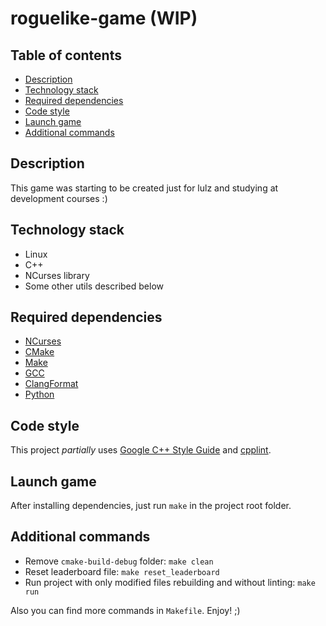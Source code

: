 # roguelike-game (WIP)

## Table of contents

* [Description](#description)
* [Technology stack](#technology-stack)
* [Required dependencies](#required-dependencies)
* [Code style](#code-style)
* [Launch game](#launch-game)
* [Additional commands](#additional-commands)

## Description

This game was starting to be created just for lulz and studying at development courses :)

## Technology stack

* Linux
* C++
* NCurses library
* Some other utils described below

## Required dependencies

* [NCurses](https://www.gnu.org/software/ncurses)
* [CMake](https://cmake.org)
* [Make](https://www.gnu.org/software/make)
* [GCC](https://gcc.gnu.org)
* [ClangFormat](https://clang.llvm.org/docs/ClangFormat.html)
* [Python](https://www.python.org)

## Code style

This project _partially_ uses [Google C++ Style Guide](https://google.github.io/styleguide/cppguide.html) and [cpplint](https://google.github.io/styleguide/cppguide.html#cpplint).

## Launch game

After installing dependencies, just run `make` in the project root folder.

## Additional commands

* Remove `cmake-build-debug` folder: `make clean`
* Reset leaderboard file: `make reset_leaderboard`
* Run project with only modified files rebuilding and without linting: `make run`

Also you can find more commands in `Makefile`. Enjoy! ;)
